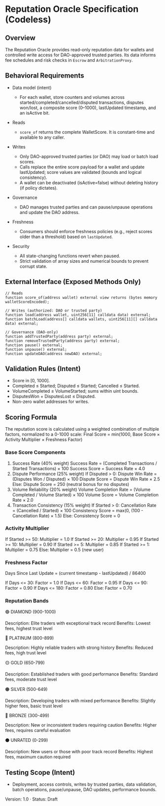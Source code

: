 # Reputation Oracle Specification (Codeless)

## Overview
The Reputation Oracle provides read-only reputation data for wallets and controlled write access for DAO-approved trusted parties. Its data informs fee schedules and risk checks in `Escrow` and `ArbitrationProxy`.

## Behavioral Requirements

- Data model (intent)
  - For each wallet, store counters and volumes across started/completed/cancelled/disputed transactions, disputes won/lost, a composite score (0–1000), lastUpdated timestamp, and an isActive bit.

- Reads
  - `score_of` returns the complete WalletScore. It is constant-time and available to any caller.

- Writes
  - Only DAO-approved trusted parties (or DAO) may load or batch load scores.
  - Calls replace the entire score payload for a wallet and update lastUpdated; score values are validated (bounds and logical consistency).
  - A wallet can be deactivated (isActive=false) without deleting history (if policy dictates).

- Governance
  - DAO manages trusted parties and can pause/unpause operations and update the DAO address.

- Freshness
  - Consumers should enforce freshness policies (e.g., reject scores older than a threshold) based on `lastUpdated`.

- Security
  - All state-changing functions revert when paused.
  - Strict validation of array sizes and numerical bounds to prevent corrupt state.

## External Interface (Exposed Methods Only)
```solidity
// Reads
function score_of(address wallet) external view returns (bytes memory walletScoreEncoded);

// Writes (authorized: DAO or trusted party)
function load(address wallet, uint256[11] calldata data) external;
function batchLoad(address[] calldata wallets, uint256[11][] calldata data) external;

// Governance (DAO-only)
function addTrustedParty(address party) external;
function removeTrustedParty(address party) external;
function pause() external;
function unpause() external;
function updateDAO(address newDAO) external;
```

## Validation Rules (Intent)
- Score in [0, 1000].
- Completed ≤ Started; Disputed ≤ Started; Cancelled ≤ Started.
- VolumeCompleted ≤ VolumeStarted; sums within uint bounds.
- DisputesWon + DisputesLost ≤ Disputed.
- Non-zero wallet addresses for writes.


## Scoring Formula

The reputation score is calculated using a weighted combination of multiple factors, normalized to a 0-1000 scale:
Final Score = min(1000, Base Score × Activity Multiplier × Freshness Factor)
### Base Score Components
1. Success Rate (40% weight)
Success Rate = (Completed Transactions / Started Transactions) × 100
Success Score = Success Rate × 4.0
2. Dispute Performance (25% weight)
If Disputed > 0:
    Dispute Win Rate = (Disputes Won / Disputed) × 100
    Dispute Score = Dispute Win Rate × 2.5
Else:
    Dispute Score = 250 (neutral bonus for no disputes)
3. Volume Reliability (20% weight)
Volume Completion Rate = (Volume Completed / Volume Started) × 100
Volume Score = Volume Completion Rate × 2.0
4. Transaction Consistency (15% weight)
If Started > 0:
    Cancellation Rate = (Cancelled / Started) × 100
    Consistency Score = max(0, (100 - Cancellation Rate) × 1.5)
Else:
    Consistency Score = 0

### Activity Multiplier
If Started >= 50: Multiplier = 1.0
If Started >= 20: Multiplier = 0.95
If Started >= 10: Multiplier = 0.90
If Started >= 5:  Multiplier = 0.85
If Started >= 1:  Multiplier = 0.75
Else:             Multiplier = 0.5 (new user)

### Freshness Factor
Days Since Last Update = (current timestamp - lastUpdated) / 86400

If Days <= 30:   Factor = 1.0
If Days <= 60:   Factor = 0.95
If Days <= 90:   Factor = 0.90
If Days <= 180:  Factor = 0.80
Else:            Factor = 0.70

### Reputation Bands
🟢 DIAMOND (900-1000)

Description: Elite traders with exceptional track record
Benefits: Lowest fees, highest trust level

🔵 PLATINUM (800-899)

Description: Highly reliable traders with strong history
Benefits: Reduced fees, high trust level

🟡 GOLD (650-799)

Description: Established traders with good performance
Benefits: Standard fees, moderate trust level

🟠 SILVER (500-649)

Description: Developing traders with mixed performance
Benefits: Slightly higher fees, basic trust level

🔴 BRONZE (300-499)

Description: New or inconsistent traders requiring caution
Benefits: Higher fees, requires careful evaluation

⚫ UNRATED (0-299)

Description: New users or those with poor track record
Benefits: Highest fees, maximum caution required

## Testing Scope (Intent)
- Deployment, access controls, writes by trusted parties, data validation, batch operations, pause/unpause, DAO updates, performance bounds.

Version: 1.0 · Status: Draft


